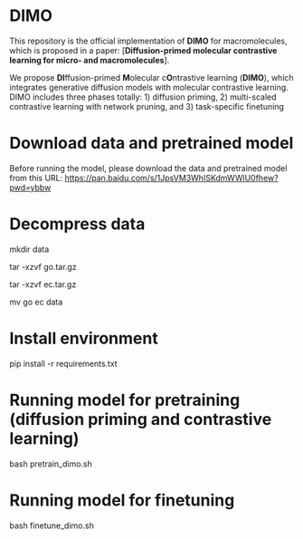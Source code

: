 # DIMO #

This repository is the official implementation of **DIMO** for macromolecules, which is proposed in a paper: [**Diffusion-primed molecular contrastive learning for micro- and macromolecules**]. 

We propose **DI**ffusion-primed **M**olecular c**O**ntrastive learning (**DIMO**), which integrates generative diffusion models with molecular contrastive learning.
DIMO includes three phases totally: 1) diffusion priming, 2) multi-scaled contrastive learning with network pruning, and 3) task-specific finetuning

# Download data and pretrained model
Before running the model, please download the data and pretrained model from this URL: https://pan.baidu.com/s/1JpsVM3WhISKdmWWlU0fhew?pwd=ybbw

# Decompress data
mkdir data

tar -xzvf go.tar.gz

tar -xzvf ec.tar.gz

mv go ec data

# Install environment
pip install -r requirements.txt

# Running model for pretraining (diffusion priming and contrastive learning)
bash pretrain_dimo.sh

# Running model for finetuning
bash finetune_dimo.sh
